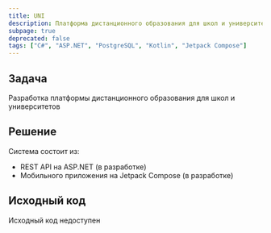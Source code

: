 ```yaml
---
title: UNI
description: Платформа дистанционного образования для школ и университетов
subpage: true
deprecated: false
tags: ["C#", "ASP.NET", "PostgreSQL", "Kotlin", "Jetpack Compose"]
---
```


## Задача

Разработка платформы дистанционного образования для школ и университетов

## Решение

Система состоит из:

- REST API на ASP.NET (в разработке)
- Мобильного приложения на Jetpack Compose (в разработке)

## Исходный код

Исходный код недоступен